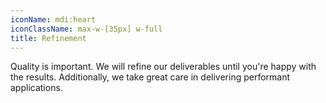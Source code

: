 ```yaml
---
iconName: mdi:heart
iconClassName: max-w-[35px] w-full
title: Refinement
---
```


Quality is important. We will refine our deliverables until you're happy with the results. Additionally, we take great care in delivering performant applications.